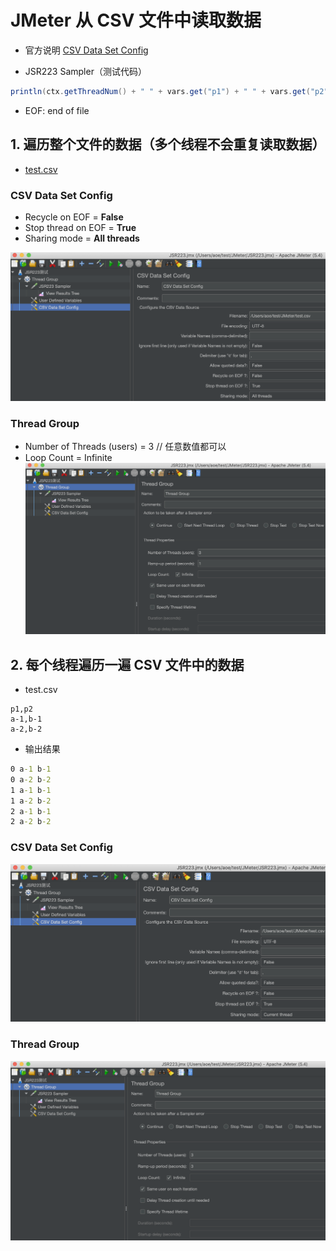 # JMeter 从 CSV 文件中读取数据

- 官方说明 [CSV Data Set Config](https://jmeter.apache.org/usermanual/component_reference.html#CSV_Data_Set_Config)

- JSR223 Sampler（测试代码）
```groovy
println(ctx.getThreadNum() + " " + vars.get("p1") + " " + vars.get("p2"));
```
- EOF: end of file

## 1. 遍历整个文件的数据（多个线程不会重复读取数据）
- [test.csv](data/test.csv)

### CSV Data Set Config
- Recycle on EOF = **False**
- Stop thread on EOF = **True**
- Sharing mode = **All threads**

![avatar](images/从CSV文件中读取数据/csv-data-set-config-1.png)

### Thread Group
- Number of Threads (users) = 3 // 任意数值都可以
- Loop Count = Infinite
![avatar](images/从CSV文件中读取数据/csv-data-set-config-Thread-Group-1.png)

## 2. 每个线程遍历一遍 CSV 文件中的数据

- test.csv
```csv
p1,p2
a-1,b-1
a-2,b-2
```
- 输出结果
```cmd
0 a-1 b-1
0 a-2 b-2
1 a-1 b-1
1 a-2 b-2
2 a-1 b-1
2 a-2 b-2
```
### CSV Data Set Config
![avatar](images/从CSV文件中读取数据/csv-data-set-config-2.png)

### Thread Group
![avatar](images/从CSV文件中读取数据/csv-data-set-config-Thread-Group-2.png)